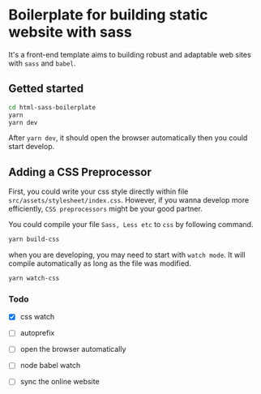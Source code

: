 # Boilerplate for building static website with sass

It's a front-end template aims to building robust and adaptable web sites with `sass` and `babel`.

## Getted started
```sh
cd html-sass-boilerplate
yarn 
yarn dev
```
After `yarn dev`, it should open the browser automatically then you could start develop.

## Adding a CSS Preprocessor
First, you could write your css style directly within file `src/assets/stylesheet/index.css`. However, if you wanna develop more efficiently, `CSS preprocessors` might be your good partner.

You could compile your file `Sass, Less etc` to `css` by following command.
```sh
yarn build-css
```

when you are developing, you may need to start with `watch mode`. It will compile automatically as long as the file was modified.
```sh
yarn watch-css
```



### Todo
- [x] css watch
- [ ] autoprefix 
- [ ] open the browser automatically
- [ ] node babel watch
- [ ] sync the online website



